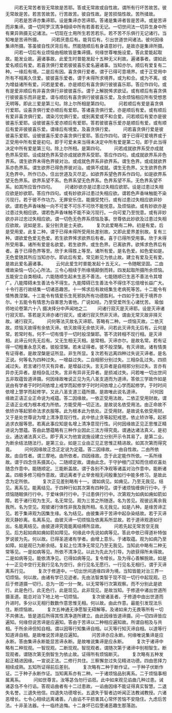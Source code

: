 <!-- { "loadSidebar": true } -->
　　问若无常苦者皆无常故是苦耶。答或无常故或自性故。谓所有行坏苦故苦。彼无常故是苦。若苦苦故苦。行苦故苦。彼自性故。是苦损恼性故。苦所揉故。
　　问若是苦谛亦集谛耶。设是集谛亦苦谛耶。答诸是集谛者皆是苦谛。或是苦谛而非集谛。谓一切阿罗汉清净相续中所有若善若无记。一切世间法一切异生身中所有果异熟摄无记诸法。一切现在士用所生若苦若乐。若不苦不乐俱行无记诸行。当知唯是苦谛所摄。
　　问若厌患后有。能背后有。引出世道世间诸法。彼何因缘集谛所摄。答虽彼自性厌背后有。然能随顺后有身语意妙行。是故亦是集谛所摄。
　　问若一切后有业烦恼由相故皆是集谛摄。何缘世尊唯施设爱。答此爱能起取故。能发业故。遍诸事故。此爱生时普能发起十五种无义利故。遍诸事者。谓如此爱名顺后有爱。若喜贪俱行爱若彼彼喜乐爱名遍诸事。当知亦尔。顺后有爱复有二种。一缘后有境。二是后有因。喜贪俱行爱者。谓于已得可意境界。或于正受用中所有不相离久住爱。彼彼喜乐爱者。谓于未得所求境界。或为和合。或为不离。或为增益诸所有爱。问若是爱者。亦是顺后有喜贪俱行彼彼喜乐耶。答应作四句。或有是爱非顺后有非喜贪俱行非彼彼喜乐。谓于上解脱悕求欲证。或有顺后有喜贪俱行彼彼喜乐而非是爱。谓与顺后有喜贪俱行彼彼喜乐爱。及余烦恼相应所有受想思无明等。即此三爱是第三句。除上尔所相是第四句。
　　问若顺后有爱是喜贪俱行爱耶。设喜贪俱行爱亦顺后有爱耶。答诸喜贪俱行爱。亦是顺后有爱。或有顺后有爱非喜贪俱行爱。谓染污忧俱行爱。或别离爱或不和合爱。问若顺后有爱亦是彼彼喜乐爱耶。设彼彼喜乐爱亦顺后有爱耶。答若彼彼喜乐爱亦是顺后有爱。或有顺后有爱非彼彼喜乐爱。谓缘后有境爱。及喜贪俱行爱。
　　问若喜贪俱行爱是彼彼喜乐爱耶。设彼彼喜乐爱亦喜贪俱行爱耶。答应作四句。谓于已得可爱境界或于正受用中所有爱是初句。即于可爱未来当得未决定中所有爱是第二句。即于此当得决定中所有爱是第三句。除上尔所相。是第四句。
　　问若成就欲界系受亦成就色界系受耶。设成就色界系受亦成就欲界系受耶。答应作四句。或成就欲界系非色界系。谓生欲界未得色界彼对治。或成就色界系非欲界系。谓生色界。或成就欲界系亦色界系。谓生欲界已得色界彼对治。或俱不成就。谓生无色界。又生欲界色界无色界中。所作已办。住出世道及灭尽定。如欲界系望色界系作四句。如是欲界系望无色界系。欲界系望不系。色界系望无色界系。色界系望不系。无色界系望不系。如其所应皆作四句。
　　问诸妙欲亦是过患过失相应欲耶。设是过患过失相应欲是妙欲耶。答应作四句。或有妙欲非过患过失相应欲。谓若色声香味触能不染污现行。若于彼不作功力。无罪安乐住。能摄受梵行。或有过患过失相应欲非妙欲。谓若色声香味触一向不可爱不可乐不可欣不能悦意。及烦恼欲。或有妙欲亦是过患过失相应欲。谓若色声香味触不能不染污现行。一向可爱乃至悦意。或有非妙欲亦非过忠过失相应欲。谓一切色无色界系烦恼及事。世尊依此妙欲及过患过失相应欲故。说如是言。妄分别贪是士夫欲。
　　复次此爱略有二种。初是有爱。后是受用爱。此复二种。谓于已得未得所受用处差别故。又即此爱界差别故。复有三种。谓欲爱色爱无色爱。若生欲界悕求欲界后有者。喜于已得所受用事。欣于未得所受用事。诸所有爱是名欲爱。若生欲界。或生色界。已离欲界。欲悕求色界后有者。喜于已得色界等至。欣于未得胜上等至。诸所有爱。是名色爱。如色爱如是。无色爱随其所应当知亦尔。即此后有爱。常见断见为依止故。建立有爱及无有爱。是故此爱名遍诸事。
　　云何此爱生时普能发起十五无义。一令随眠坚固。二由缠故染恼一切心心所法。三令心相续于所缘境颠倒而转。四发起取所摄所余烦恼。五能安立自类相续。六能随顺生起未生恶不善法。七能随顺已生恶不善法令其增广。八能障碍未生善法令不得生。九能障碍已生善法令不得住不忘倍增长益广大。十令行恶行故结集一切诸恶趣苦。十一悕求后有故结集生老病死等苦。十二能令有情怖畏涅槃。十三能令有情爱乐生死邪执所有功德胜利。十四如于生死于境界亦尔。十五能令有情思为自害思为害他。广说如经。乃至受爱所生心诸忧苦。
瑜伽师地论卷第六十八
摄决择分中声闻地之二
　　问诸行寂灭是灭谛耶。设是灭谛诸行寂灭耶。答若是灭谛亦诸行寂灭。或诸行寂灭然非灭谛。谓由无常灭故非择灭故。诸行寂灭。
　　问何等法灭故名灭谛耶。答略有二种。一烦恼灭故。二依灭故。烦恼灭故得有余依灭谛。依灭故得无余依灭谛。问若此灭谛先无后有。云何是常。若常时有。何不一切有情于一切时般涅槃耶。答不流转相不现行相。是灭谛相。此谛云何先无后有。又无生相无灭相。是常相。灭谛亦尔。是故名常。若有证得一切粗重永息灭者。彼般涅槃。若未证得者。彼不般涅槃。有灭谛故。诸有情类有证得者。是故涅槃是证所显。非生所显。复次若有远离四种过失说灭谛者。是名正说。何等名为四种过失。一增益过失。二自相邪分别过失。三相杂乱过失。四损减过失。若言诸行尽灭有异者。是增益过失。言无异者是自相邪分别过失。言亦有异亦无异者。是相杂乱过失。言非有异非无异者。是损减过失。问若唯一切出世间五非取蕴皆道谛摄。何因缘故唯说正见为先八圣支道而为道谛。答依三学故作如是说由有学者于时时间依增上戒学而起修学于时时间依增上心学而起修学。于时时间依增上慧学而起修学。又此八圣支道三蕴所摄。是故唯此说名道谛。
　　问何因缘故正语正业正命说为戒蕴。答二因缘故。一依正受用法故。二依正受用财故。谓正语正业戒为根本戒为所依。方能受用一切正法。是故说名依受用法。由正命故不依矫诈等起邪命法求衣服等。此为根本此为依处。正受用财。是故说名依受用财。又于是处世尊说为增上清净意现行性。此中依止贪等起犯戒思。依止矫诈等。起邪追求衣服等思。若离此事应知是名增上清净意现行性。问何因缘故正见正思惟正精进说为慧蕴。答由此慧蕴略有三种作业因此三法方得究竟。谓通达诸法真义。是初业。通达诸法真义已。即于真义为他宣说施设建立分别开示令其易了。是第二业。为断余结法随法行。是第三业。如是三业由正见正思惟正精进故。如其次第而得究竟。
　　问何因缘故正念正定说为定蕴。答二因缘故。一由自性故。二由所依故。由自性者。谓三摩地。由所依者。四因缘故。念于此定能作所依。一系所缘故。谓于四念住系摄其心。二随顺定故。谓由此念。于守护根门正知而住顺欢喜处随念作意中。能随顺定。三能断盖故。谓于各别不净观等诸盖对治作意中。能断诸盖。四极多修习相作意故。谓远离者于止举舍相无间殷重加行中能多修习。是故此念为定所依。
　　复次正见差别略有十一。谓如病见。如痈见。乃至无我见。结见。离系见。能离结见。于四种行如其次第有四种见。谓于诸烦恼缠俱行行中。于烦恼随眠俱行行中。于爱味俱行行中。于过患俱行行中。次第观为如病如痈如箭如障。若于诸行观为生灭。名无常见。观为三苦之所随逐。名为苦见。观彼远离余我我所。名为空见。观彼诸行体性非我及我所相。名无我见。如是八种。是缘苦谛正见。若于集谛观为因集生缘。名为结见。由彼集谛于苦谛中起杂染结故。若于灭谛观灭静妙离。名离系见。由彼灭谛一切烦恼及依离系所显故。若于道谛观道如行出。名能离结见。由彼道谛究竟能离结缚所显故。
　　问若先起无常苦空无我见。后方起如病如痈如箭如障见。何缘此中先说如病等见。答此中依已得道补特伽罗说彼为先。何以故。已得圣道诸有学者。由增上意乐。于诸取蕴。观为如病乃至如障。如是观已为断余结。复起上位清净无常见乃至无我见。当知此中略有二种无常等见。一是如病等见。所依不清净见。以此为先此为引导。为欲获得所未得故。二是如病等见。能依清净见。已得如病等见。复令增长。及为得心善解脱故。如是十一正见中空行无我行见名为空行。余行见名无愿行。一行见名无相行。谓于灭谛离系行见。
　　复次于修道中。一切出世间道缘四谛为境。当知皆能对治三界一切烦恼。何以故。由诸有学已见迹者。先由法智类智于现不现一切行中起现观。已后于修道摄一切行。总为一团一分一聚。以无常等行次第观察。而不分别此是欲行。此是色行。此无色行。此是现见。此非现见。是故当知。于修道中诸出世道所摄圣道。能总对治下地上地一切烦恼。
　　复次彼诸圣者。于修道中由出世道而升进时。多分以无相行数数作意思惟无相。何以故。由此作意。最能引发现法乐住。断烦恼故。
　　复次五神通无诤愿智无碍解等。及诸如来力无畏等所有一切不共佛法。皆是道后所得其性清净道所建立。由此因缘皆道谛摄。问一切四谛皆应遍知。何缘但说苦谛是应遍知。答由于苦谛以二种相应遍知故。所谓自相及与共相。于所余谛但知自相。谓以因等行知集谛自相。以灭等行知灭谛自相。以道等行知道谛自相。是故唯说苦谛是应遍知。
　　问苦谛亦应永断。何缘唯说集谛是应永断。答由集谛永断能显苦谛永断。是故唯说集谛是应永断。
　　复次于诸谛中略有二种现观。一智现观。二断现观。智现观者。谓随次第于诸谛中别相智生。断现观者。谓随次第无倒智生为依止故。证得所有烦恼断灭。
　　复次略有五种发起正精进因缘。一宣说正法。二修行共住。三察懈怠过失见精进功德。四由思择力相续成熟。五知所证得前后差别。
　　复次略有二种于断作证。一于种子伏断作证。二于种子永断作证。当知离系亦有二种。一于诸烦恼品别离系。二于烦恼事相属离系。
　　问如世尊言。汝等苾刍勿行谄诳。此中如来观见谄曲几种过患。诫诸苾刍不令行谄。答观谄曲者有十二过患故。一谄曲因缘不能证得真实智慧。二退失名誉。三退失他信。四退失功德增长。五退失于智者边听闻正法教诫教授。六诸恶增长。七令心相续远离诸善。八由谄不平损害其心常怀苦恼不安隐住。九虑后苦法。十非圣法器。十一临终追悔。十二身坏已后堕诸恶趣生那落迦。
